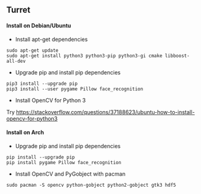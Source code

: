 
## **Turret** ##

#### Install on Debian/Ubuntu ####

 - Install apt-get dependencies
 
```
sudo apt-get update
sudo apt-get install python3 python3-pip python3-gi cmake libboost-all-dev
```

 - Upgrade pip and install pip dependencies
 
```
pip3 install --upgrade pip
pip3 install --user pygame Pillow face_recognition
```

 - Install OpenCV for Python 3
 
 Try https://stackoverflow.com/questions/37188623/ubuntu-how-to-install-opencv-for-python3


#### Install on Arch ####

 - Upgrade pip and install pip dependencies
 
```
pip install --upgrade pip
pip install pygame Pillow face_recognition
```
 - Install OpenCV and PyGobject with pacman
```
sudo pacman -S opencv python-gobject python2-gobject gtk3 hdf5
```
